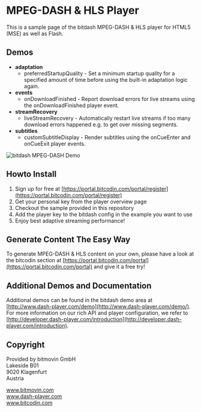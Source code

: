 # MPEG-DASH & HLS Player
This is a sample page of the bitdash MPEG-DASH & HLS player for HTML5 (MSE) as well as Flash. 

## Demos
* **adaptation**
    * preferredStartupQuality - Set a minimum startup quality for a specified amount of time before using the built-in adaptation logic again.
* **events**
    * onDownloadFinished - Report download errors for live streams using the onDownloadFinished player event.
* **streamRecovery**
    * liveStreamRecovery - Automatically restart live streams if too many download errors happened e.g. to get over missing segments.
* **subtitles**
    * customSubtitleDisplay - Render subtitles using the onCueEnter and onCueExit player events.

![bitdash MPEG-DASH Demo](https://raw.githubusercontent.com/bitmovin/bitdash-MPEG-DASH-demo/master/screenshot.png "bitdash MPEG-DASH Demo Page")

## Howto Install

1. Sign up for free at [https://portal.bitcodin.com/portal/register](https://portal.bitcodin.com/portal/register)
2. Get your personal key from the player overview page
3. Checkout the sample provided in this repository
4. Add the player key to the bitdash config in the example you want to use
5. Enjoy best adaptive streaming performance! 

## Generate Content The Easy Way

To generate MPEG-DASH & HLS content on your own, please have a look at the bitcodin section at  [https://portal.bitcodin.com/portal](https://portal.bitcodin.com/portal) and give it a free try!

## Additional Demos and Documentation

Additional demos can be found in the bitdash demo area at [http://www.dash-player.com/demo](http://www.dash-player.com/demo/). For more information on our rich API and player configuration, we refer to [http://developer.dash-player.com/introduction](http://developer.dash-player.com/introduction).

## Copyright

Provided by bitmovin GmbH <br>
Lakeside B01<br>
9020 Klagenfurt<br>
Austria<br>

www.bitmovin.com<br>
www.dash-player.com<br>
www.bitcodin.com<br>
